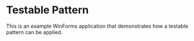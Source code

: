 # Testable Pattern
This is an example WinForms application that demonstrates how a testable pattern can be applied.
